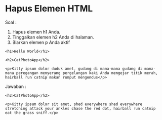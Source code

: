 # Hapus Elemen HTML

Soal :

1. Hapus elemen h1 Anda.
2. Tinggalkan elemen h2 Anda di halaman.
3. Biarkan elemen p Anda aktif

```
<h1>Hello World</h1>

<h2>CatPhotoApp</h2>

<p>Kitty ipsum dolor duduk amet, gudang di mana-mana gudang di mana-mana peregangan menyerang pergelangan kaki Anda mengejar titik merah, hairball run catnip makan rumput mengendus</p>

```

Jawaban :

```
<h2>CatPhotoApp</h2>

<p>Kitty ipsum dolor sit amet, shed everywhere shed everywhere stretching attack your ankles chase the red dot, hairball run catnip eat the grass sniff.</p>
```



